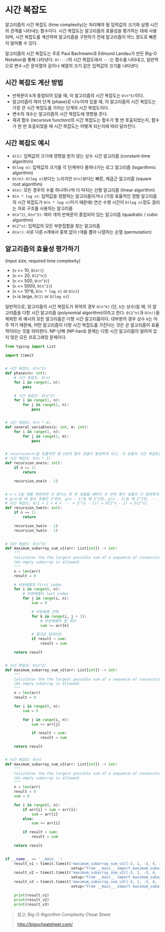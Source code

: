 # 시간 복잡도

알고리즘의 시간 복잡도 (time complexity)는 처리해야 될 입력값의 크기와 실행 시간의 관계를 나타내는 함수이다.
시간 복잡도는 알고리즘의 효율성을 평가하는 데에 사용되며, 시간 복잡도를 계산하여 알고리즘을 구현하기 전에
알고리즘이 어느 정도로 빠른지 알아볼 수 있다.

알고리즘의 시간 복잡도는 주로 Paul Bachmann과 Edmund Landau가 만든 Big-O Notation을 통해 나타낸다.
`O(···)`의 시간 복잡도에서 `···`는 함수를 나타내고, 일반적으로 변수 `n`은 문자열의 길이나 배열의 크기 같은
입력값의 크기를 나타낸다.

## 시간 복잡도 계산 방법

- 반복문이 k개 중첩되어 있을 때, 이 알고리즘의 시간 복잡도는 `O(n^k)`이다.
- 알고리즘이 여러 단계 (phase)로 나누어져 있을 때, 이 알고리즘의 시간 복잡도는 가장 큰 시간 복잡도를 가지는 단계의
시간 복잡도이다.
- 변수의 개수는 알고리즘의 시간 복잡도에 영향을 준다.
- 재귀 함수 (recursive function)의 시간 복잡도는 함수가 몇 번 호출되었는지, 함수가 한 번
호출되었을 때 시간 복잡도는 어떻게 되는지에 따라 달라진다.

## 시간 복잡도 예시
- `O(1)`: 입력값의 크기에 영향을 받지 않는 상수 시간 알고리즘 (constant-time algorithm)
- `O(log n)`: 입력값의 크기를 각 단계마다 줄여나가는 로그 알고리즘 (logarithmic algorithm)
- `O(√n)`: `O(log n)`보다는 느리지만 `O(n)`보다는 빠른, 제곱근 알고리즘 (square root algorithm)
- `O(n)`: 모든 경우의 수를 하나하나씩 다 따지는 선형 알고리즘 (linear algorithm)
- `O(n * log n)`: 입력값을 정렬하는 알고리즘이거나 (가장 효율적인 정렬 알고리즘의 시간 복잡도가 `O(n * log n)`이기 때문에)
연산 수행 시간이 `O(log n)`정도 걸리는 자료 구조를 사용하는 알고리즘
- `O(n^2)`, `O(n^3)`: 여러 개의 반복문이 중첩되어 있는 알고리즘 (quadratic / cubic algorithm)
- `O(2^n)`: 입력값의 모든 부분집합을 찾는 알고리즘
- `O(n!)`: 서로 다른 n개에서 중복 없이 r개를 뽑아 나열하는 순열 (permutation)

## 알고리즘의 효율성 평가하기 
(input size, required time complexity)
- (`n` <= 10, `O(n!)`)
- (`n` <= 20, `O(2^n)`)
- (`n` <= 500, `O(n^3)`)
- (`n` <= 5000, `O(n^2)`)
- (`n` <= 10^6, `O(n * log n)` or `O(n)`)
- (`n` is large, `O(1)` or `O(log n)`)

일반적으로, 알고리즘의 시간 복잡도가 최악의 경우 `O(n^k)` (단, `k`는 상수)일 때, 이 알고리즘을 다항 시간 알고리즘
(polynomial algorithm)이라고 한다. `O(2^n)`과 `O(n!)`을 제외한 위 예시의 모든 알고리즘은 다항 시간 알고리즘이다.
대부분의 경우 상수 `k`는 아주 작기 때문에, 어떤 알고리즘이 다항 시간 복잡도를 가진다는 것은 곧 알고리즘이 효율적이라는
것을 의미한다. NP-난해 (NP-hard) 문제는 다항 시간 알고리즘이 알려져 있지 않은 모든 프로그래밍 문제이다.

```python
from typing import List

import timeit


# 시간 복잡도: O(n^2)
def phases(n: int):
    # 시간 복잡도: O(n)
    for i in range(1, n):
        pass

    # 시간 복잡도: O(n^2)
    for i in range(1, n):
        for j in range(1, n):
            pass


# 시간 복잡도: O(n * m)
def several_variables(n: int, m: int):
    for i in range(1, n):
        for j in range(1, m):
            pass


# recursion(n)을 호출하면 총 n번의 함수 호출이 발생하게 되고, 각 호출의 시간 복잡도는 O(1)이다.
# 시간 복잡도: O(n * 1)
def recursion_one(n: int):
    if n == 1:
        return

    recursion_one(n - 1)


# n = 1일 때를 제외하면 이 함수는 한 번 호출될 때마다 두 번의 함수 호출이 더 발생하게 된다.
# g(n)일 때 함수 호출은 2^0번, g(n - 1)일 때 2^1번, g(n - 2)일 때 2^2번, ···, g(1)일 때 2^(n - 1)번
# 시간 복잡도: O(1 + 2 + 4 + ··· + 2^(n - 1)) = O(2^n - 1) = O(2^n)
def recursion_two(n: int):
    if n == 1:
        return

    recursion_two(n - 1)
    recursion_two(n - 1)
	

# 시간 복잡도: O(n^3)
def maximum_subarray_sum_v1(arr: List[int]) -> int:
    """
    Calculates the the largest possible sum of a sequence of consecutive values in the array.
    (An empty subarray is allowed)
    """
    n = len(arr)
    result = 0

    # 부분배열의 first index
    for i in range(0, n):
        # 부분배열의 last index
        for j in range(i, n):
            sum = 0

            # 부분배열 선택
            for k in range(i, j + 1):
                # 부분배열의 합 계산
                sum += arr[k]

            # 결과값 업데이트
            if result < sum:
                result = sum

    return result


# 시간 복잡도: O(n^2)
def maximum_subarray_sum_v2(arr: List[int]) -> int:
    """
    Calculates the the largest possible sum of a sequence of consecutive values in the array.
    (An empty subarray is allowed)
    """
    n = len(arr)
    result = 0

    for i in range(0, n):
        sum = 0

        for j in range(i, n):
            sum += arr[j]

            if result < sum:
                result = sum

    return result


# 시간 복잡도: O(n)
def maximum_subarray_sum_v3(arr: List[int]) -> int:
    """
    Calculates the the largest possible sum of a sequence of consecutive values in the array.
    (An empty subarray is allowed)
    """
    n = len(arr)
    result = 0
    sum = 0

    for i in range(0, n):
        if arr[i] > sum + arr[i]:
            sum = arr[i]
        else:
            sum += arr[i]

        if result < sum:
            result = sum

    return result
	

if __name__ == '__main__':
    result_v1 = timeit.timeit('maximum_subarray_sum_v1([-2, 1, -3, 4, -1, 2, 1, -5, 4])',
                              setup="from __main__ import maximum_subarray_sum_v1", number=10000)
    result_v2 = timeit.timeit('maximum_subarray_sum_v2([-2, 1, -3, 4, -1, 2, 1, -5, 4])',
                              setup="from __main__ import maximum_subarray_sum_v2", number=10000)
    result_v3 = timeit.timeit('maximum_subarray_sum_v3([-2, 1, -3, 4, -1, 2, 1, -5, 4])',
                              setup="from __main__ import maximum_subarray_sum_v3", number=10000)

    print(result_v1)
    print(result_v2)
    print(result_v3)
```

> 참고: Big-O Algorithm Complexity Cheat Sheet
>
> http://bigocheatsheet.com/